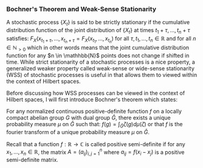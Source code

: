 ### Bochner's Theorem and Weak-Sense Stationarity


A stochastic process $\{ X_t \}$ is said to be strictly stationary if the cumulative distribution function of the joint distribution of $\{ X_t \}$ at times $t_1 + \tau,...,t_n + \tau$ satisfies: $F_X(x_{t_1 + \tau},...,x_{t_n + \tau} = F_X(x_{t_1},...,x_{t_n})$ for all $\tau,t_1,...,t_n \in \mathbb{R}$ and for all $n \in \mathbb{N}_{>0}$ which in other words means that the joint cumulative distribution function for any $n \in \mathhbb{N}$ points does not change if shifted in time. While strict stationarity of a stochastic processes is a nice property, a generalized weaker property called weak-sense or wide-sense stationarity (WSS) of stochastic processes is useful in that allows them to viewed within the context of Hilbert spaces. 

Before discussing how WSS processes can be viewed in the context of Hilbert spaces, I will first introduce Bochner's theorem which states: 

For any normalized continuous positive-definite function $f$ on a locally compact abelian group $G$ with dual group $\hat{G}$, there exists a unique probability measure $\mu$ on $\hat{G}$ such that: $f(g) = \int_{\hat{G}}\zeta(g)d\mu(\zeta)$ or that $f$ is the fourier transform of a unique probability measure $\mu$ on $\hat{G}$. 

Recall that a function $f: \mathbb{R} \rightarrow \mathbb{C}$ is called positive semi-definite if for any $x_1,...,x_n \in \mathbb{R}$, the matrix $A = (a_{ij})^{n}_{i,j=1}$ where $a_{ij} = f(x_i - x_j)$ is a positive semi-definite matrix. 










































